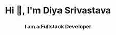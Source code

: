<h1 align="center">Hi 👋, I'm Diya Srivastava</h1>
<h3 align="center">I am a Fullstack Developer</h3>
